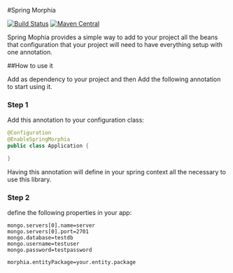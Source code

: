 #Spring Morphia

[![Build Status](https://travis-ci.org/caelwinner/spring-morphia.svg?branch=master)](https://travis-ci.org/caelwinner/spring-morphia)
[![Maven Central](https://maven-badges.herokuapp.com/maven-central/uk.co.caeldev/spring-morphia/badge.png?style=flat)](http://search.maven.org/#search|ga|1|g%3A%22uk.co.caeldev%22%20AND%20a%3A%22spring-morphia%22)

Spring Mophia provides a simple way to add to your project all the beans that configuration that your project will need to have everything setup with one annotation.

##How to use it

Add as dependency to your project and then Add the following annotation to start using it.

### Step 1
Add this annotation to your configuration class:

```java
@Configuration
@EnableSpringMorphia
public class Application {

}
```
Having this annotation will define in your spring context all the necessary to use this library.

### Step 2
define the following properties in your app:

```
mongo.servers[0].name=server
mongo.servers[0].port=2701
mongo.database=testdb
mongo.username=testuser
mongo.password=testpassword

morphia.entityPackage=your.entity.package
```
